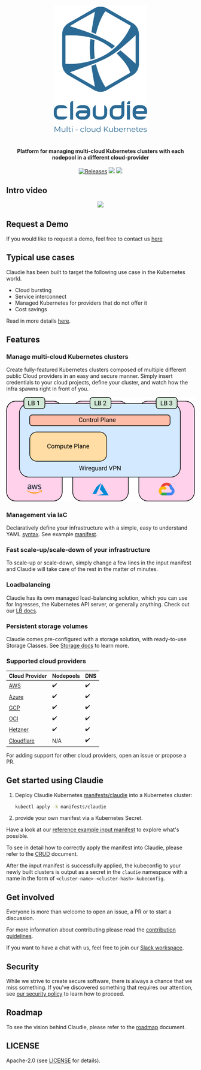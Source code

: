 <h4 align="center">
  <img src="https://raw.githubusercontent.com/berops/claudie/17480b6cb809fe795d454588af18355c7543f37e/docs/logo%20claudie_blue_no_BG.svg" width="250px"/><br/>
  <br/><br/>
  Platform for managing multi-cloud Kubernetes clusters with each nodepool in a different cloud-provider
</h4>

<p align="center">
  <a href="https://github.com/berops/claudie/releases/"><img alt="Releases" src="https://img.shields.io/github/release-date/berops/claudie?label=latest%20release" /></a>
  <a href="https://goreportcard.com/report/github.com/Berops/claudie"><img src="https://goreportcard.com/badge/github.com/Berops/claudie"></a>
  <a href="https://opensource.org/licenses/Apache-2.0"><img src="https://img.shields.io/badge/License-Apache_2.0-blue.svg"></a>
</p>

## Intro video

<p align="center">
  <a href="https://youtu.be/q4xdAiHYxZQ"><img src="https://markdown-videos.deta.dev/youtube/q4xdAiHYxZQ"></a>
</p>

## Request a Demo
If you would like to request a demo, feel free to contact us [here](mailto:claudie-demo&commat;berops&period;com)

## Typical use cases

Claudie has been built to target the following use case in the Kubernetes world.

- Cloud bursting
- Service interconnect
- Managed Kubernetes for providers that do not offer it
- Cost savings

Read in more details [here](./docs/use-cases/use-cases.md).

## Features

### Manage multi-cloud Kubernetes clusters

Create fully-featured Kubernetes clusters composed of multiple different public Cloud providers in an easy and secure manner.
Simply insert credentials to your cloud projects, define your cluster, and watch how the infra spawns right in front of you.

<p align="center">
 <img alt="Infra Diagram" src="https://github.com/berops/claudie/raw/master/docs/infra-diagram.png" />
</p>

### Management via IaC

Declaratively define your infrastructure with a simple, easy to understand YAML [syntax](./docs/input-manifest/input-manifest.md).
See example [manifest](./docs/input-manifest/example.yaml).

### Fast scale-up/scale-down of your infrastructure

To scale-up or scale-down, simply change a few lines in the input manifest and Claudie will take care of the rest in the matter of minutes.

### Loadbalancing

Claudie has its own managed load-balancing solution, which you can use for Ingresses, the Kubernetes API server, or generally anything. Check out our [LB docs](https://github.com/Berops/claudie/tree/master/docs/loadbalancing).

### Persistent storage volumes

Claudie comes pre-configured with a storage solution, with ready-to-use Storage Classes. See [Storage docs](https://github.com/Berops/claudie/tree/master/docs/storage) to learn more.

### Supported cloud providers

| Cloud Provider                                                                                          | Nodepools          | DNS                |
| ------------------------------------------------------------------------------------------------------- | ------------------ | ------------------ |
| [AWS](https://github.com/berops/claudie/blob/master/docs/input-manifest/providers/aws.md)               | :heavy_check_mark: | :heavy_check_mark: |
| [Azure](https://github.com/berops/claudie/blob/master/docs/input-manifest/providers/azure.md)           | :heavy_check_mark: | :heavy_check_mark: |
| [GCP](https://github.com/berops/claudie/blob/master/docs/input-manifest/providers/gcp.md)               | :heavy_check_mark: | :heavy_check_mark: |
| [OCI](https://github.com/berops/claudie/blob/master/docs/input-manifest/providers/oci.md)               | :heavy_check_mark: | :heavy_check_mark: |
| [Hetzner](https://github.com/berops/claudie/blob/master/docs/input-manifest/providers/hetzner.md)       | :heavy_check_mark: | :heavy_check_mark: |
| [Cloudflare](https://github.com/berops/claudie/blob/master/docs/input-manifest/providers/cloudflare.md) | N/A                | :heavy_check_mark: |

For adding support for other cloud providers, open an issue or propose a PR.

## Get started using Claudie

1. Deploy Claudie Kubernetes [manifests/claudie](https://github.com/Berops/claudie/tree/master/manifests/claudie) into a Kubernetes cluster:

   ```sh
   kubectl apply -k manifests/claudie
   ```

2. provide your own manifest via a Kubernetes Secret.

Have a look at our [reference example input manifest](https://github.com/Berops/claudie/blob/master/docs/input-manifest/example.yaml) to explore what's possible.

To see in detail how to correctly apply the manifest into Claudie, please refer to the [CRUD](./docs/crud/crud.md) document.

After the input manifest is successfully applied, the kubeconfig to your newly
built clusters is output as a secret in the `claudie` namespace with a name in
the form of `<cluster-name>-<cluster-hash>-kubeconfig`.

## Get involved

<!-- Contributor guidelines -->
Everyone is more than welcome to open an issue, a PR or to start a discussion.

For more information about contributing please read the [contribution guidelines](./docs/contributing/contributing.md).

If you want to have a chat with us, feel free to join our [Slack workspace](https://join.slack.com/t/claudie-workspace/shared_invite/zt-1imfso8r4-xwrpZjL9kt61FT1LjvWD5w).

## Security

While we strive to create secure software, there is always a chance that we
miss something.
If you've discovered something that requires our attention, see [our security
policy](SECURITY.md) to learn how to proceed.

## Roadmap
<!-- Add a roadmap for claudie so users know which features are being worked on and which will in future -->
To see the vision behind Claudie, please refer to the [roadmap](./docs/roadmap/roadmap.md) document.

## LICENSE

Apache-2.0 (see [LICENSE](LICENSE) for details).
